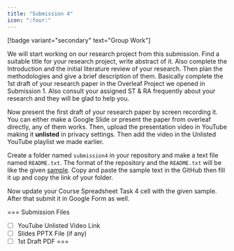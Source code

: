 ```yaml
---
title: "Submission 4"
icon: ":four:"
---
```


[!badge variant="secondary" text="Group Work"]

We will start working on our research project from this submission. Find a suitable title for your research project, write abstract of it. Also complete the Introduction and the initial literature review of your research. Then plan the methodologies and give a brief description of them. Basically complete the 1st draft of your research paper in the Overleaf Project we opened in Submission 1. Also consult your assigned ST & RA frequently about your research and they will be glad to help you.

Now present the first draft of your research paper by screen recording it. You can either make a Google Slide or present the paper from overleaf directly, any of them works. Then, upload the presentation video in YouTube making it **unlisted** in privacy settings. Then add the video in the Unlisted YouTube playlist we made earlier.

Create a folder named `submission4` in your repository and make a text file named `README.txt`. The format of the repository and the `README.txt` will be like the given [sample](https://github.com/errhythm/CSE123/tree/main/submission4). Copy and paste the sample text in the GitHub then fill it up and copy the link of your folder.

Now update your Course Spreadsheet Task 4 cell with the given sample. After that submit it in Google Form as well.

=== Submission Files
- [ ] YouTube Unlisted Video Link
- [ ] Slides PPTX File (if any)
- [ ] 1st Draft PDF
===
